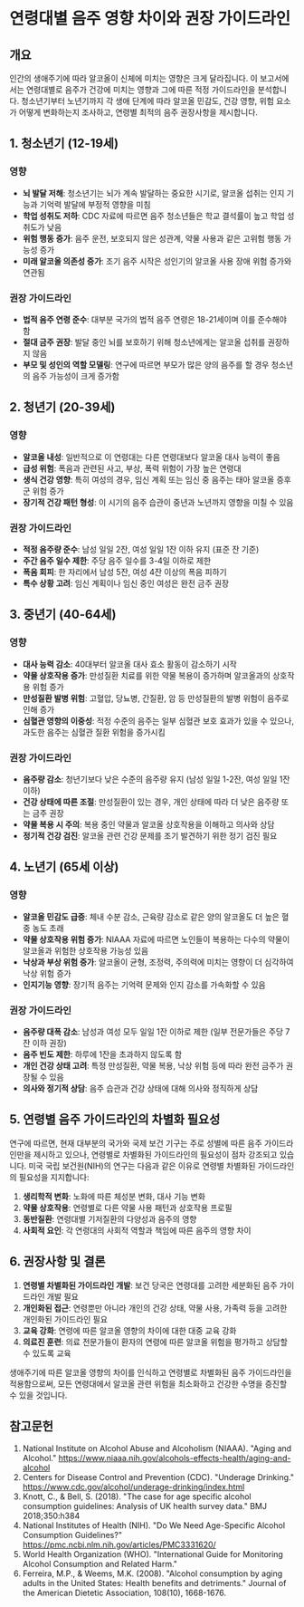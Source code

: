 # 연령대별 음주 영향 차이와 권장 가이드라인

## 개요
인간의 생애주기에 따라 알코올이 신체에 미치는 영향은 크게 달라집니다. 이 보고서에서는 연령대별로 음주가 건강에 미치는 영향과 그에 따른 적정 가이드라인을 분석합니다. 청소년기부터 노년기까지 각 생애 단계에 따라 알코올 민감도, 건강 영향, 위험 요소가 어떻게 변화하는지 조사하고, 연령별 최적의 음주 권장사항을 제시합니다.

## 1. 청소년기 (12-19세)

### 영향
- **뇌 발달 저해**: 청소년기는 뇌가 계속 발달하는 중요한 시기로, 알코올 섭취는 인지 기능과 기억력 발달에 부정적 영향을 미침
- **학업 성취도 저하**: CDC 자료에 따르면 음주 청소년들은 학교 결석률이 높고 학업 성취도가 낮음
- **위험 행동 증가**: 음주 운전, 보호되지 않은 성관계, 약물 사용과 같은 고위험 행동 가능성 증가
- **미래 알코올 의존성 증가**: 조기 음주 시작은 성인기의 알코올 사용 장애 위험 증가와 연관됨

### 권장 가이드라인
- **법적 음주 연령 준수**: 대부분 국가의 법적 음주 연령은 18-21세이며 이를 준수해야 함
- **절대 금주 권장**: 발달 중인 뇌를 보호하기 위해 청소년에게는 알코올 섭취를 권장하지 않음
- **부모 및 성인의 역할 모델링**: 연구에 따르면 부모가 많은 양의 음주를 할 경우 청소년의 음주 가능성이 크게 증가함

## 2. 청년기 (20-39세)

### 영향
- **알코올 내성**: 일반적으로 이 연령대는 다른 연령대보다 알코올 대사 능력이 좋음
- **급성 위험**: 폭음과 관련된 사고, 부상, 폭력 위험이 가장 높은 연령대
- **생식 건강 영향**: 특히 여성의 경우, 임신 계획 또는 임신 중 음주는 태아 알코올 증후군 위험 증가
- **장기적 건강 패턴 형성**: 이 시기의 음주 습관이 중년과 노년까지 영향을 미칠 수 있음

### 권장 가이드라인
- **적정 음주량 준수**: 남성 일일 2잔, 여성 일일 1잔 이하 유지 (표준 잔 기준)
- **주간 음주 일수 제한**: 주당 음주 일수를 3-4일 이하로 제한
- **폭음 회피**: 한 자리에서 남성 5잔, 여성 4잔 이상의 폭음 피하기
- **특수 상황 고려**: 임신 계획이나 임신 중인 여성은 완전 금주 권장

## 3. 중년기 (40-64세)

### 영향
- **대사 능력 감소**: 40대부터 알코올 대사 효소 활동이 감소하기 시작
- **약물 상호작용 증가**: 만성질환 치료를 위한 약물 복용이 증가하며 알코올과의 상호작용 위험 증가
- **만성질환 발병 위험**: 고혈압, 당뇨병, 간질환, 암 등 만성질환의 발병 위험이 음주로 인해 증가
- **심혈관 영향의 이중성**: 적정 수준의 음주는 일부 심혈관 보호 효과가 있을 수 있으나, 과도한 음주는 심혈관 질환 위험을 증가시킴

### 권장 가이드라인
- **음주량 감소**: 청년기보다 낮은 수준의 음주량 유지 (남성 일일 1-2잔, 여성 일일 1잔 이하)
- **건강 상태에 따른 조절**: 만성질환이 있는 경우, 개인 상태에 따라 더 낮은 음주량 또는 금주 권장
- **약물 복용 시 주의**: 복용 중인 약물과 알코올 상호작용을 이해하고 의사와 상담
- **정기적 건강 검진**: 알코올 관련 건강 문제를 조기 발견하기 위한 정기 검진 필요

## 4. 노년기 (65세 이상)

### 영향
- **알코올 민감도 급증**: 체내 수분 감소, 근육량 감소로 같은 양의 알코올도 더 높은 혈중 농도 초래
- **약물 상호작용 위험 증가**: NIAAA 자료에 따르면 노인들이 복용하는 다수의 약물이 알코올과 위험한 상호작용 가능성 있음
- **낙상과 부상 위험 증가**: 알코올이 균형, 조정력, 주의력에 미치는 영향이 더 심각하여 낙상 위험 증가
- **인지기능 영향**: 장기적 음주는 기억력 문제와 인지 감소를 가속화할 수 있음

### 권장 가이드라인
- **음주량 대폭 감소**: 남성과 여성 모두 일일 1잔 이하로 제한 (일부 전문가들은 주당 7잔 이하 권장)
- **음주 빈도 제한**: 하루에 1잔을 초과하지 않도록 함
- **개인 건강 상태 고려**: 특정 만성질환, 약물 복용, 낙상 위험 등에 따라 완전 금주가 권장될 수 있음
- **의사와 정기적 상담**: 음주 습관과 건강 상태에 대해 의사와 정직하게 상담

## 5. 연령별 음주 가이드라인의 차별화 필요성

연구에 따르면, 현재 대부분의 국가와 국제 보건 기구는 주로 성별에 따른 음주 가이드라인만을 제시하고 있으나, 연령별로 차별화된 가이드라인의 필요성이 점차 강조되고 있습니다. 미국 국립 보건원(NIH)의 연구는 다음과 같은 이유로 연령별 차별화된 가이드라인의 필요성을 지지합니다:

1. **생리학적 변화**: 노화에 따른 체성분 변화, 대사 기능 변화
2. **약물 상호작용**: 연령별로 다른 약물 사용 패턴과 상호작용 프로필
3. **동반질환**: 연령대별 기저질환의 다양성과 음주의 영향
4. **사회적 요인**: 각 연령대의 사회적 역할과 책임에 따른 음주의 영향 차이

## 6. 권장사항 및 결론

1. **연령별 차별화된 가이드라인 개발**: 보건 당국은 연령대를 고려한 세분화된 음주 가이드라인 개발 필요
2. **개인화된 접근**: 연령뿐만 아니라 개인의 건강 상태, 약물 사용, 가족력 등을 고려한 개인화된 가이드라인 필요
3. **교육 강화**: 연령에 따른 알코올 영향의 차이에 대한 대중 교육 강화
4. **의료진 훈련**: 의료 전문가들이 환자의 연령에 따른 알코올 위험을 평가하고 상담할 수 있도록 교육

생애주기에 따른 알코올 영향의 차이를 인식하고 연령별로 차별화된 음주 가이드라인을 적용함으로써, 모든 연령대에서 알코올 관련 위험을 최소화하고 건강한 수명을 증진할 수 있을 것입니다.

## 참고문헌

1. National Institute on Alcohol Abuse and Alcoholism (NIAAA). "Aging and Alcohol." https://www.niaaa.nih.gov/alcohols-effects-health/aging-and-alcohol
2. Centers for Disease Control and Prevention (CDC). "Underage Drinking." https://www.cdc.gov/alcohol/underage-drinking/index.html
3. Knott, C., & Bell, S. (2018). "The case for age specific alcohol consumption guidelines: Analysis of UK health survey data." BMJ 2018;350:h384
4. National Institutes of Health (NIH). "Do We Need Age-Specific Alcohol Consumption Guidelines?" https://pmc.ncbi.nlm.nih.gov/articles/PMC3331620/
5. World Health Organization (WHO). "International Guide for Monitoring Alcohol Consumption and Related Harm."
6. Ferreira, M.P., & Weems, M.K. (2008). "Alcohol consumption by aging adults in the United States: Health benefits and detriments." Journal of the American Dietetic Association, 108(10), 1668-1676.